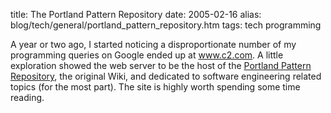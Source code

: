 title: The Portland Pattern Repository
date: 2005-02-16
alias: blog/tech/general/portland_pattern_repository.htm
tags: tech programming

A year or two ago, I started noticing a disproportionate number
of my programming queries on Google ended up at <a href="http://www.c2.com">
www.c2.com</a>. A little exploration showed the web server to be the 
host of the <a href="http://www.c2.com/cgi/wiki">Portland Pattern
Repository</a>, the original Wiki, and dedicated to software
engineering related topics (for the most part). The site is highly
worth spending some time reading.
